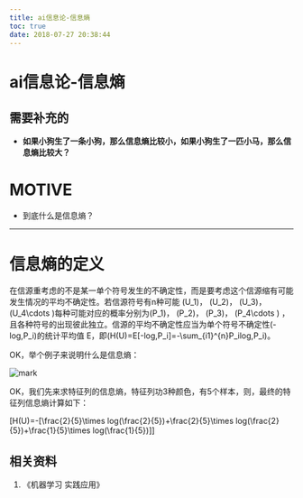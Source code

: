 ```yaml
---
title: ai信息论-信息熵
toc: true
date: 2018-07-27 20:38:44
---
```

# ai信息论-信息熵


## 需要补充的

* **如果小狗生了一条小狗，那么信息熵比较小，如果小狗生了一匹小马，那么信息熵比较大？**

# MOTIVE

* 到底什么是信息熵？





* * *






# 信息熵的定义


在信源重考虑的不是某一单个符号发生的不确定性，而是要考虑这个信源缩有可能发生情况的平均不确定性。若信源符号有n种可能 \(U_1\)， \(U_2\)， \(U_3\)， \(U_4\cdots \)每种可能对应的概率分别为\(P_1\)， \(P_2\)， \(P_3\)， \(P_4\cdots \) ，且各种符号的出现彼此独立。信源的平均不确定性应当为单个符号不确定性\(-log\,P_i\)的统计平均值 E，即\(H(U)=E[-log\,P_i]=-\sum_{i1}^{n}P_ilog\,P_i\)。

OK，举个例子来说明什么是信息熵：


![mark](http://pacdb2bfr.bkt.clouddn.com/blog/image/180727/8lI6kj23dd.png?imageslim)

OK，我们先来求特征列的信息熵，特征列功3种颜色，有5个样本，则，最终的特征列信息熵计算如下：

\[H(U)=-[\frac{2}{5}\times log(\frac{2}{5})+\frac{2}{5}\times log(\frac{2}{5})+\frac{1}{5}\times log(\frac{1}{5})]\]



## 相关资料

1. 《机器学习 实践应用》
